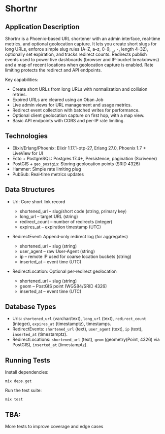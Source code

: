 # Shortnr

## Application Description
Shortnr is a Phoenix-based URL shortener with an admin interface, real‑time metrics, and optional geolocation capture. It lets you create short slugs for long URLs, enforce simple slug rules (A–Z, a–z, 0–9, `_`, `-`, length 4–32), optionally set expiration, and tracks redirect counts. Redirects publish events used to power live dashboards (browser and IP-bucket breakdowns) and a map of recent locations when geolocation capture is enabled. Rate limiting protects the redirect and API endpoints.

Key capabilities:
- Create short URLs from long URLs with normalization and collision retries.
- Expired URLs are cleared using an Oban Job
- Live admin views for URL management and usage metrics.
- Redirect event collection with batched writes for performance.
- Optional client geolocation capture on first hop, with a map view.
- Basic API endpoints with CORS and per-IP rate limiting.

## Technologies
- Elixir/Erlang/Phoenix: Elixir 1.17.1-otp-27, Erlang 27.0, Phoenix 1.7 + LiveView for UI
- Ecto + PostgreSQL: Postgres 17.4+, Persistence, pagination (Scrivener)
- PostGIS + `geo_postgis`: Storing geolocation points (SRID 4326)
- Hammer: Simple rate limiting plug
- PubSub: Real‑time metrics updates

## Data Structures
- Url: Core short link record
  - shortened_url – slug/short code (string, primary key)
  - long_url – target URL (string)
  - redirect_count – number of redirects (integer)
  - expires_at – expiration timestamp (UTC)

- RedirectEvent: Append‑only redirect log (for aggregates)
  - shortened_url – slug (string)
  - user_agent – raw User‑Agent (string)
  - ip – remote IP used for coarse location buckets (string)
  - inserted_at – event time (UTC)

- RedirectLocation: Optional per‑redirect geolocation
  - shortened_url – slug (string)
  - geom – PostGIS point (WGS84/SRID 4326)
  - inserted_at – event time (UTC)

## Database Types
- Urls: `shortened_url` (varchar/text), `long_url` (text), `redirect_count` (integer), `expires_at` (timestamptz), timestamps.
- RedirectEvents: `shortened_url` (text), `user_agent` (text), `ip` (text), `inserted_at` (timestamptz).
- RedirectLocations: `shortened_url` (text), `geom` (geometry(Point, 4326) via PostGIS), `inserted_at` (timestamptz).

## Running Tests
Install dependencies:

```
mix deps.get
```

Run the test suite:

```
mix test
```


## TBA: 
More tests to improve coverage and edge cases
